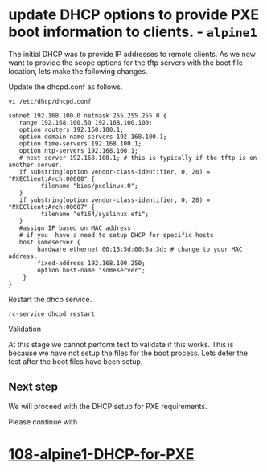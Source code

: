 # update DHCP options to provide PXE boot information to clients. - `alpine1`

The initial DHCP was to provide IP addresses to remote clients. 
As we now want to provide the scope options for the tftp servers with the boot file location, lets make the following changes.

Update the dhcpd.conf as follows.
```
vi /etc/dhcp/dhcpd.conf

subnet 192.168.100.0 netmask 255.255.255.0 {
   range 192.168.100.50 192.168.100.100;
   option routers 192.168.100.1;
   option domain-name-servers 192.168.100.1;
   option time-servers 192.168.100.1;
   option ntp-servers 192.168.100.1;
   # next-server 192.168.100.1; # this is typically if the tftp is on another server.
   if substring(option vendor-class-identifier, 0, 20) = "PXEClient:Arch:00000" {
         filename "bios/pxelinux.0";
   }
   if substring(option vendor-class-identifier, 0, 20) = "PXEClient:Arch:00007" {
         filename "efi64/syslinux.efi";
   }
   #assign IP based on MAC address
   # if you  have a need to setup DHCP for specific hosts 
   host someserver {
        hardware ethernet 00:15:5d:00:8a:3d; # change to your MAC address. 
        fixed-address 192.168.100.250;
        option host-name "someserver";
    }
}

```
Restart the dhcp service.
```
rc-service dhcpd restart
```
Validation

At this stage we cannot perform test to validate if this works. This is because we have not setup the files for the boot process.
Lets defer the test after the boot files have been setup.

## Next step

We will proceed with the DHCP setup for PXE requirements. 

Please continue with 
# [108-alpine1-DHCP-for-PXE](./108-alpine1-DHCP-for-PXE.md)

